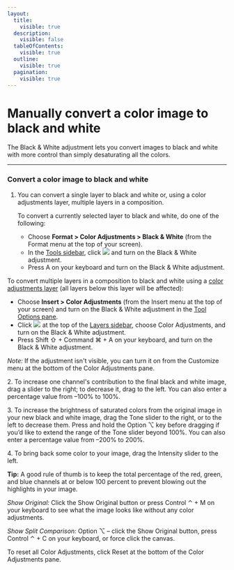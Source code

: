 ```yaml
---
layout:
  title:
    visible: true
  description:
    visible: false
  tableOfContents:
    visible: true
  outline:
    visible: true
  pagination:
    visible: true
---
```


# Manually convert a color image to black and white

The Black & White adjustment lets you convert images to black and white with more control than simply desaturating all the colors.

***

### Convert a color image to black and white

1.  You can convert a single layer to black and white or, using a color adjustments layer, multiple layers in a composition.

    To convert a currently selected layer to black and white, do one of the following:

    * Choose **Format > Color Adjustments > Black & White** (from the Format menu at the top of your screen).
    * In the [Tools sidebar](https://www.pixelmator.com/support/guide/pixelmator-pro/#glossary), click ![](https://help.pixelmator.com/pixelmator-pro/3.5/assets/English/1581000192000.png) and turn on the Black & White adjustment.
    * Press A on your keyboard and turn on the Black & White adjustment.

To convert multiple layers in a composition to black and white using a [color adjustments layer](https://www.pixelmator.com/support/guide/pixelmator-pro/1343) (all layers below this layer will be affected):

* Choose **Insert > Color Adjustments** (from the Insert menu at the top of your screen) and turn on the Black & White adjustment in the [Tool Options pane](https://www.pixelmator.com/support/guide/pixelmator-pro/#glossary).
* Click ![](https://help.pixelmator.com/pixelmator-pro/3.5/assets/English/1648724547000.png) at the top of the [Layers sidebar](https://www.pixelmator.com/support/guide/pixelmator-pro/#glossary), choose Color Adjustments, and turn on the Black & White adjustment.
* Press Shift ⇧ + Command ⌘ + A on your keyboard, and turn on the Black & White adjustment.

_Note:_ If the adjustment isn't visible, you can turn it on from the Customize menu at the bottom of the Color Adjustments pane.

2\. To increase one channel's contribution to the final black and white image, drag a slider to the right; to decrease it, drag to the left. You can also enter a percentage value from –100% to 100%.

3\. To increase the brightness of saturated colors from the original image in your new black and white image, drag the Tone slider to the right, or to the left to decrease them. Press and hold the Option ⌥ key before dragging if you’d like to extend the range of the Tone slider beyond 100%. You can also enter a percentage value from –200% to 200%.

4\. To bring back some color to your image, drag the Intensity slider to the left.

&#x20;**Tip:** A good rule of thumb is to keep the total percentage of the red, green, and blue channels at or below 100 percent to prevent blowing out the highlights in your image.

_Show Original:_ Click the Show Original button or press Control ⌃ + M on your keyboard to see what the image looks like without any color adjustments.

_Show Split Comparison:_ Option ⌥ – click the Show Original button, press Control ⌃ + C on your keyboard, or force click the canvas.

To reset all Color Adjustments, click Reset at the bottom of the Color Adjustments pane.
